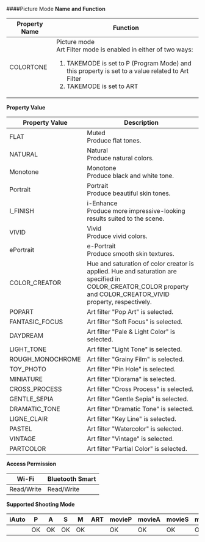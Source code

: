 ####Picture Mode
**Name and Function**

<div class="table-artfilter-1">

| Property Name |                                                                                                            Function                                                                                                            |
|---------------|--------------------------------------------------------------------------------------------------------------------------------------------------------------------------------------------------------------------------------|
| COLORTONE     | Picture mode <br> Art Filter mode is enabled in either of two ways:  <ol><li>TAKEMODE is set to P (Program Mode) and this property is set to a value related to Art Filter</li><li>TAKEMODE is set to ART</li> |

</div>

**Property Value**

<div class="table-artfilter-1">

|  Property Value  |                                                                           Description                                                                           |
|------------------|-----------------------------------------------------------------------------------------------------------------------------------------------------------------|
| FLAT             | Muted<br>Produce flat tones.                                                                                                                                            |
| NATURAL          | Natural<br>Produce natural colors.                                                                                                                                        |
| Monotone         | Monotone<br>Produce black and white tone.                                                                                                                                  |
| Portrait         | Portrait<br>Produce beautiful skin tones.                                                                                                                                  |
| I_FINISH         | i-Enhance<br>Produce more impressive-looking results suited to the scene.                                                                                                   |
| VIVID            | Vivid<br>Produce vivid colors.                                                                                                                                          |
| ePortrait        | e-Portrait<br>Produce smooth skin textures.                                                                                                                                  |
| COLOR_CREATOR    | Hue and saturation of color creator is applied. Hue and saturation are specified in COLOR_CREATOR_COLOR property and COLOR_CREATOR_VIVID property, respectively. |
| POPART           | Art filter "Pop Art" is selected.                                                                                                                               |
| FANTASIC_FOCUS   | Art filter "Soft Focus" is selected.                                                                                                                            |
| DAYDREAM         | Art filter "Pale & Light Color" is selected.                                                                                                                    |
| LIGHT_TONE       | Art filter "Light Tone" is selected.                                                                                                                            |
| ROUGH_MONOCHROME | Art filter "Grainy Film" is selected.                                                                                                                           |
| TOY_PHOTO        | Art filter "Pin Hole" is selected.                                                                                                                              |
| MINIATURE        | Art filter "Diorama" is selected.                                                                                                                               |
| CROSS_PROCESS    | Art filter "Cross Process" is selected.                                                                                                                         |
| GENTLE_SEPIA     | Art filter "Gentle Sepia" is selected.                                                                                                                          |
| DRAMATIC_TONE    | Art filter "Dramatic Tone" is selected.                                                                                                                         |
| LIGNE_CLAIR      | Art filter "Key Line" is selected.                                                                                                                              |
| PASTEL           | Art filter "Watercolor" is selected.                                                                                                                            |
| VINTAGE          | Art filter "Vintage" is selected.                                                                                                                               |
| PARTCOLOR        | Art filter "Partial Color" is selected.                                                                                                                         |

</div>

**Access Permission**
<div class="table-art-access">

|   Wi-Fi    | Bluetooth Smart |
|------------|-----------------|
| Read/Write | Read/Write      |

</div>

**Supported Shooting Mode**
<div class="table-art-conflict">

| iAuto | P  | A  | S  | M  | ART | movieP | movieA | movieS | movieM |
|-------|----|----|----|----|-----|--------|--------|--------|--------|
|       | OK | OK | OK | OK | 	 | OK     | OK     | OK     | OK     |

</div>